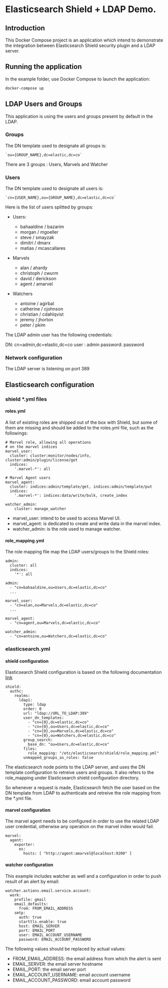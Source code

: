 Elasticsearch Shield + LDAP Demo.
===================================

## Introduction ##

This Docker Compose project is an application which intend to demonstrate
the integration between Elasticsearch Shield security plugin and a LDAP server.

## Running the application ##

In the example folder, use Docker Compose to launch the application: 

```bash
docker-compose up

```

## LDAP Users and Groups ##

This application is using the users and groups present by default in the LDAP.

### Groups ###

The DN template used to designate all groups is:

    `ou={GROUP_NAME},dc=elastic,dc=co`

There are 3 groups : Users, Marvels and Watcher

### Users ###

The DN template used to designate all users is:

    `cn={USER_NAME},ou={GROUP_NAME},dc=elastic,dc=co`

Here is the list of users splitted by groups:

- Users:
    - bahaaldine / bazarim
    - morgan / mgoeller
    - steve / smayzak
    - dimitri / dmarx
    - matias / mcascallares

- Marvels
    - alan / ahardy
    - christoph / cwurm
    - david / derickson
    - agent / amarvel

- Watchers
    - antoine / agirbal
    - catherine / cjohnson
    - christian / cdahlqvist
    - jeremy / jhorton
    - peter / pkim

The LDAP admin user has the following credentials:

DN: cn=admin,dc=elastic,dc=co
user : admin
password:  password

### Network configuration ###

The LDAP server is listening on port 389

## Elasticsearch configuration ##

### shield *.yml files ###

#### roles.yml

A list of existing roles are shipped out of the box with Shield, but some of them 
are missing and should be added to the roles.yml file, such as the followings:

```lang
# Marvel role, allowing all operations
# on the marvel indices
marvel_user:
  cluster: cluster:monitor/nodes/info, cluster:admin/plugin/license/get
  indices:
    '.marvel-*': all

# Marvel Agent users
marvel_agent:
  cluster: indices:admin/template/get, indices:admin/template/put
  indices:
    '.marvel-*': indices:data/write/bulk, create_index

watcher_admin:
    cluster: manage_watcher
```

- marvel_user: intend to be used to access Marvel UI.
- marvel_agent: is dedicated to create and write data in the marvel index.
- watcher_admin: is the role used to manage watcher.

#### role_mapping.yml 

The role mapping file map the LDAP users/groups to the Shield roles:

```lang
admin:
  cluster: all
  indices:
    '*': all

admin:
  - "cn=bahaaldine,ou=Users,dc=elastic,dc=co"
  ...

marvel_user:
  - "cn=alan,ou=Marvels,dc=elastic,dc=co"
  ...

marvel_agent:
  - "cn=agent,ou=Marvels,dc=elastic,dc=co"

watcher_admin:
  - "cn=antoine,ou=Watchers,dc=elastic,dc=co"
```

### elasticsearch.yml ###

#### shield configuration ####

Elasticsearch Shield configuration is based on the following documentation [link](https://www.elastic.co/guide/en/shield/current/ldap.html#_ldap_realm_with_user_dn_templates)

```lang
shield:
  authc:
    realms:
      ldap1:
        type: ldap
        order: 0
        url: "ldap://URL_TO_LDAP:389"
        user_dn_templates:
          - "cn={0},dc=elastic,dc=co"
          - "cn={0},ou=Users,dc=elastic,dc=co"
          - "cn={0},ou=Marvels,dc=elastic,dc=co"
          - "cn={0},ou=Watchers,dc=elastic,dc=co"
        group_search:
          base_dn: "ou=Users,dc=elastic,dc=co"
        files:
          role_mapping: "/etc/elasticsearch/shield/role_mapping.yml"
        unmapped_groups_as_roles: false
```
The elasticsearch node points to the LDAP server,
and uses the DN template configuration to retreive users and groups.
It also refers to the role_mapping under Elasticsearch shield configuration directory.

So whenever a request is made, Elasticsearch fetch the user based on the DN template from LDAP to authenticate
and retreive the role mapping from the *.yml file.

#### marvel configuration ####

The marvel agent needs to be configured in order to use the related LDAP user credential,
otherwise any operation on the marvel index would fail.

```lang
marvel:
  agent:
    exporter:
      es:
        hosts: [ "http://agent:amarvel@localhost:9200" ]
```

#### watcher configuration ####

This example includes watcher as well and a configuration in order
to push result of an alert by email:

```lang
watcher.actions.email.service.account:
  work:
    profile: gmail
    email_defaults:
      from: FROM_EMAIL_ADDRESS
    smtp:
      auth: true
      starttls.enable: true
      host: EMAIL_SERVER
      port: EMAIL_PORT
      user: EMAIL_ACCOUNT_USERNAME
      password: EMAIL_ACCOUNT_PASSWORD
```

The following values should be replaced by actual values:
- FROM_EMAIL_ADDRESS: the email address from which the alert is sent
- EMAIL_SERVER: the email server hostname
- EMAIL_PORT: the email server port
- EMAIL_ACCOUNT_USERNAME: email account username
- EMAIL_ACCOUNT_PASSWORD: email account password